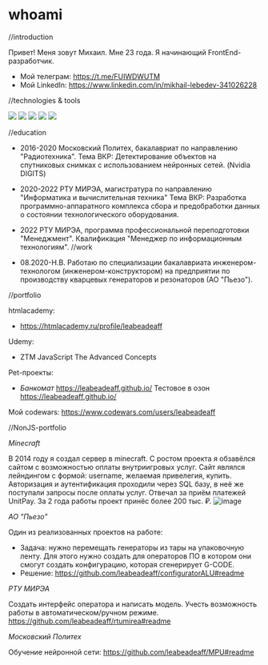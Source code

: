 # whoami

//introduction

Привет! Меня зовут Михаил. Мне 23 года. Я начинающий FrontEnd-разработчик.
- Мой телеграм: https://t.me/FUIWDWUTM
- Мой LinkedIn: https://www.linkedin.com/in/mikhail-lebedev-341026228

//technologies & tools

![](https://img.shields.io/badge/Code-JavaScript-informational?style=flat&logo=javascript&logoColor=white&color=F7DF1E) ![](https://img.shields.io/badge/Code-HTML-informational?style=flat&logo=html&logoColor=white&color=E34F26) ![](https://img.shields.io/badge/Code-CSS-informational?style=flat&logo=CSS&logoColor=white&color=1572B6) ![](https://img.shields.io/badge/Tool-WebStorm-informational?style=flat&logo=WebStorm&logoColor=white&color=1572B6) ![](https://img.shields.io/badge/Tool-VirtualStudioCode-informational?style=flat&logo=VSCode&logoColor=white&color=1572B6)


//education

- 2016-2020 Московский Политех, бакалавриат по направлению "Радиотехника".
Тема ВКР: Детектирование объектов на спутниковых снимках с использованием нейронных сетей. (Nvidia DIGITS)
- 2020-2022 РТУ МИРЭА, магистратура по направлению "Информатика и вычислительная техника"
Тема ВКР: Разработка программно-аппаратного комплекса сбора и предобработки данных о состоянии технологического оборудования.


- 2022 РТУ МИРЭА, программа профессиональной переподготовки "Менеджмент". Квалификация "Менеджер по информационным технологиям".
//work

- 08.2020-Н.В. Работаю по специализации бакалавриата инженером-технологом (инженером-конструктором) на предприятии по производству кварцевых генераторов и резонаторов (АО "Пьезо").

//portfolio

htmlacademy:

- https://htmlacademy.ru/profile/leabeadeaff

Udemy:

- ZTM JavaScript The Advanced Concepts

Pet-проекты:
- *Банкомат* https://leabeadeaff.github.io/
Тестовое в озон
https://leabeadeaff.github.io/

Мой codewars: https://www.codewars.com/users/leabeadeaff

//NonJS-portfolio

*Minecraft*

В 2014 году я создал сервер в minecraft. 
С ростом проекта я обзавёлся сайтом с возможностью оплаты внутриигровых услуг. Сайт являлся лейндингом с формой: username, желаемая привелегия, купить.
Авторизация и аутентификация проходили через SQL базу, в неё же поступали запросы после оплаты услуг.
Отвечал за приём платежей UnitPay. За 2 года работы проект принёс более 200 тыс. ₽.
![image](https://user-images.githubusercontent.com/87875395/147973361-c9f2e937-25a0-4971-bdbb-e2b47440370e.png)

*АО "Пьезо"*

Один из реализованных проектов на работе:

- Задача: нужно перемещать генераторы из тары на упаковочную ленту. Для этого нужно создать для операторов ПО в котором они смогут создать конфигурацию, которая сгенерирует G-CODE.
- Решение:
https://github.com/leabeadeaff/configuratorALU#readme

*РТУ МИРЭА*

Создать интерфейс оператора и написать модель. Учесть возможность работы в автоматическом/ручном режиме.
https://github.com/leabeadeaff/rtumirea#readme

*Московский Политех*

Обучение нейронной сети:
https://github.com/leabeadeaff/MPU#readme
